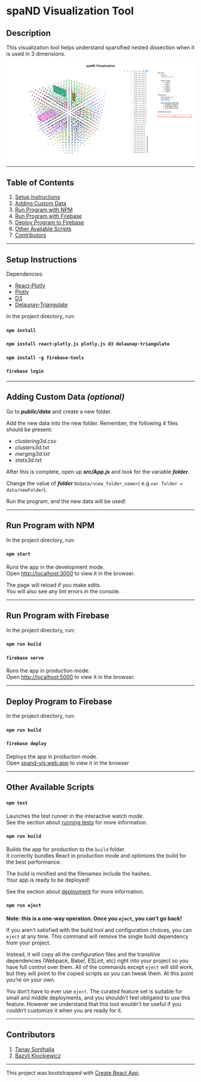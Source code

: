 # spaND Visualization Tool

## Description

This visualization tool helps understand sparsified nested dissection when it is used in 3 dimensions.

![Example Image](images/example_spaND.png)

***

## Table of Contents

1. [Setup Instructions](#setup-instructions)
2. [Adding Custom Data](#custom-data)
3. [Run Program with NPM](#run-npm)
4. [Run Program with Firebase](#run-firebase)
5. [Deploy Program to Firebase](#deploy-firebase)
6. [Other Available Scripts](#other)
7. [Contributors](#contributors)

***

## <a name="setup-instructions"></a>Setup Instructions

Dependencies:
* [React-Plotly](https://github.com/plotly/react-plotly.js/)
* [Plotly](https://github.com/plotly/plotly.js/)
* [D3](https://github.com/d3/d3)
* [Delaunay-Triangulate](https://github.com/mikolalysenko/delaunay-triangulate)

In the project directory, run:

#### `npm install`
#### `npm install react-plotly.js plotly.js d3 delaunay-triangulate`
#### `npm install -g firebase-tools`
#### `firebase login`


***

## <a name="custom-data"></a>Adding Custom Data _(optional)_

Go to _**public/data**_ and create a new folder.

Add the new data into the new folder. Remember, the following 4 files should be present:
* _clustering3d.csv_
* _clusters3d.txt_
* _merging3d.txt_
* _stats3d.txt_

After this is complete, open up _**src/App.js**_ and look for the variable _**folder**_.

Change the value of _**folder**_ to`data/<new_folder_name>`( e.g.`var folder = data/newFolder`).

Run the program, and the new data will be used!

***

## <a name="run-npm"></a>Run Program with NPM

In the project directory, run:

#### `npm start`

Runs the app in the development mode.<br>
Open [http://localhost:3000](http://localhost:3000) to view it in the browser.

The page will reload if you make edits.<br>
You will also see any lint errors in the console.

***

## <a name="run-firebase"></a>Run Program with Firebase

In the project directory, run:

#### `npm run build`
#### `firebase serve`

Runs the app in production mode.<br>
Open [http://localhost:5000](http://localhost:5000) to view it in the browser.

***

## <a name="deploy-firebase"></a>Deploy Program to Firebase

In the project directory, run:

#### `npm run build`
#### `firebase deploy`

Deploys the app in production mode.<br>
Open [spand-vis.web.app](spand-vis.web.app) to view it in the browser

***

## <a name="other"></a>Other Available Scripts

#### `npm test`

Launches the test runner in the interactive watch mode.<br>
See the section about [running tests](https://facebook.github.io/create-react-app/docs/running-tests) for more information.

#### `npm run build`

Builds the app for production to the `build` folder.<br>
It correctly bundles React in production mode and optimizes the build for the best performance.

The build is minified and the filenames include the hashes.<br>
Your app is ready to be deployed!

See the section about [deployment](https://facebook.github.io/create-react-app/docs/deployment) for more information.

#### `npm run eject`

**Note: this is a one-way operation. Once you `eject`, you can’t go back!**

If you aren’t satisfied with the build tool and configuration choices, you can `eject` at any time. This command will remove the single build dependency from your project.

Instead, it will copy all the configuration files and the transitive dependencies (Webpack, Babel, ESLint, etc) right into your project so you have full control over them. All of the commands except `eject` will still work, but they will point to the copied scripts so you can tweak them. At this point you’re on your own.

You don’t have to ever use `eject`. The curated feature set is suitable for small and middle deployments, and you shouldn’t feel obligated to use this feature. However we understand that this tool wouldn’t be useful if you couldn’t customize it when you are ready for it.

***

## <a name="contributors"></a>Contributors
1. [Tanay Sonthalia](https://github.com/tsonthalia)
2. [Bazyli Klockiewicz](https://github.com/buzzlumberjack)

***

This project was bootstrapped with [Create React App](https://github.com/facebook/create-react-app").
<!--

## Learn More

You can learn more in the [Create React App documentation](https://facebook.github.io/create-react-app/docs/getting-started).

To learn React, check out the [React documentation](https://reactjs.org/).

### Code Splitting

This section has moved here: https://facebook.github.io/create-react-app/docs/code-splitting

### Analyzing the Bundle Size

This section has moved here: https://facebook.github.io/create-react-app/docs/analyzing-the-bundle-size

### Making a Progressive Web App

This section has moved here: https://facebook.github.io/create-react-app/docs/making-a-progressive-web-app

### Advanced Configuration

This section has moved here: https://facebook.github.io/create-react-app/docs/advanced-configuration

### Deployment

This section has moved here: https://facebook.github.io/create-react-app/docs/deployment

#### `npm run build` fails to minify

This section has moved here: https://facebook.github.io/create-react-app/docs/troubleshooting#npm-run-build-fails-to-minify

<br>

-->
